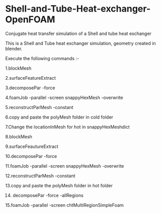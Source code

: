 # Shell-and-Tube-Heat-exchanger-OpenFOAM
Conjugate heat transfer simulation of a Shell and tube heat exchanger

This is a Shell and Tube heat exchanger simulation, geometry created in blender. 

Execute the following commands :- 

1.blockMesh 

2.surfaceFeatureExtract 

3.decomposePar -force 

4.foamJob -parallel -screen snappyHexMesh -overwrite 

5.reconstructParMesh -constant

6.copy and paste the polyMesh folder in cold folder

7.Change the locationInMesh for hot in snappyHexMeshdict

8.blockMesh 

9.surfaceFeautureExtract 

10.decomposePar -force 

11.foamJob -parallel -screen snappyHexMesh -overwrite 

12.reconstructParMesh -constant

13.copy and paste the polyMesh folder in hot folder

14. decomposePar -force -allRegions

15.foamJob -parallel -screen  chtMultiRegionSimpleFoam
